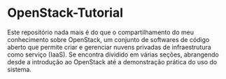 # OpenStack-Tutorial
Este repositório nada mais é do que o compartilhamento do meu conhecimento sobre OpenStack, um conjunto de softwares de código aberto que permite criar e gerenciar nuvens privadas de infraestrutura como serviço (IaaS). Se encontra dividido em várias seções, abrangendo desde a introdução ao OpenStack até a demonstração prática do uso do sistema.
